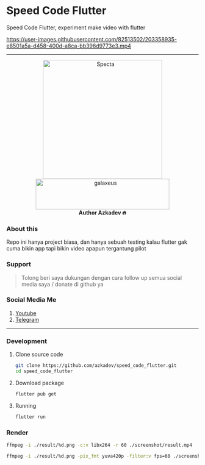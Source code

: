 # Speed Code Flutter

Speed Code Flutter, experiment make video with flutter
 

https://user-images.githubusercontent.com/82513502/203358935-e8501a5a-d458-400d-a8ca-bb396d9773e3.mp4


---
<p align="center">
    <a href="https://github.com/azkadev">
        <img src="https://telegra.ph/file/e90bdeab8390b8c0d9df2.png" alt="Specta"
            width="312"
            height="312">
    </a>
    <br>
    <a href="https://youtube.com/c/galaxeus">
        <img
            src="https://raw.githubusercontent.com/azkadev/azkadev/main/assets/images/powered_galaxeus.png"
            alt="galaxeus"
            width="350"
            height="80"
        >
    </a>
    <br>
    <b>Author Azkadev 🔥</b>
    <br>
</p>
 
### About this

Repo ini hanya project biasa, dan hanya sebuah testing kalau flutter gak cuma bikin app tapi bikin video apapun tergantung pilot

### Support
> Tolong beri saya dukungan dengan cara follow up semua social media saya / donate di github ya

### Social Media Me

1. [Youtube](https://youtube.com/@azkadev)
2. [Telegram](https://t.me/azkadev)

---

### Development

1. Clone source code 

    ```bash
    git clone https://github.com/azkadev/speed_code_flutter.git
    cd speed_code_flutter
    ```

2. Download package

    ```bash
    flutter pub get
    ```

3. Running

    ```bash
    flutter run
    ``` 

### Render

```bash
ffmpeg -i ./result/%d.png -c:v libx264 -r 60 ./screenshot/result.mp4
```

```bash
ffmpeg -i ./result/%d.png -pix_fmt yuva420p -filter:v fps=60 ./screenshot/result.webm
```
